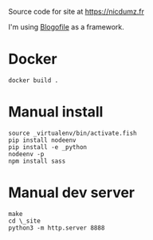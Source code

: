 Source code for site at https://nicdumz.fr

I'm using [Blogofile](https://github.com/EnigmaCurry/blogofile) as a framework.

# Docker

    docker build .

# Manual install

    source _virtualenv/bin/activate.fish
    pip install nodeenv
    pip install -e _python
    nodeenv -p
    npm install sass

# Manual dev server

    make
    cd \_site
    python3 -m http.server 8888
